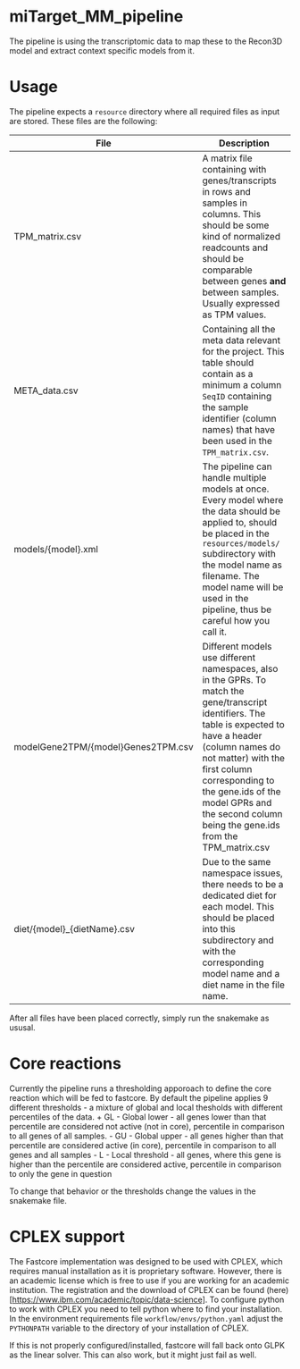 # miTarget_MM_pipeline

The pipeline is using the transcriptomic data to map these to the Recon3D model and extract context specific models from it.

# Usage

The pipeline expects a `resource` directory where all required files as input are stored. These files are the following:

| File | Description |
|------|-------------|
| TPM_matrix.csv | A matrix file containing with genes/transcripts in rows and samples in columns. This should be some kind of normalized readcounts and should be comparable between genes **and** between samples. Usually expressed as TPM values. |
| META_data.csv | Containing all the meta data relevant for the project. This table should contain as a minimum a column `SeqID` containing the sample identifier (column names) that have been used in the `TPM_matrix.csv`. |
| models/{model}.xml | The pipeline can handle multiple models at once. Every model where the data should be applied to, should be placed in the `resources/models/` subdirectory with the model name as filename. The model name will be used in the pipeline, thus be careful how you call it.|
| modelGene2TPM/{model}Genes2TPM.csv | Different models use different namespaces, also in the GPRs. To match the gene/transcript identifiers. The table is expected to have a header (column names do not matter) with the first column corresponding to the gene.ids of the model GPRs and the second column being the gene.ids from the TPM_matrix.csv |
| diet/{model}_{dietName}.csv | Due to the same namespace issues, there needs to be a dedicated diet for each model. This should be placed into this subdirectory and with the corresponding model name and a diet name in the file name.|

After all files have been placed correctly, simply run the snakemake as ususal.

# Core reactions

Currently the pipeline runs a thresholding apporoach to define the core reaction which will be fed to fastcore. By default the pipeline applies 9 different thresholds - a mixture of global and local thesholds with different percentiles of the data. 
    + GL<percentile> - Global lower - all genes lower than that percentile are considered not active (not in core), percentile in comparison to all genes of all samples.
    - GU<percentile> - Global upper - all genes higher than that percentile are considered active (in core), percentile in comparison to all genes and all samples
    - L<percentile> - Local threshold - all genes, where this gene is higher than the percentile are considered active, percentile in comparison to only the gene in question

To change that behavior or the thresholds change the values in the snakemake file.

# CPLEX support 

The Fastcore implementation was designed to be used with CPLEX, which requires manual installation as it is proprietary software. However, there is an academic license which is free to use if you are working for an academic institution. The registration and the download of CPLEX can be found (here)[https://www.ibm.com/academic/topic/data-science]. To configure python to work with CPLEX you need to tell python where to find your installation. In the environment requirements file `workflow/envs/python.yaml` adjust the `PYTHONPATH` variable to the directory of your installation of CPLEX.

If this is not properly configured/installed, fastcore will fall back onto GLPK as the linear solver. This can also work, but it might just fail as well.

